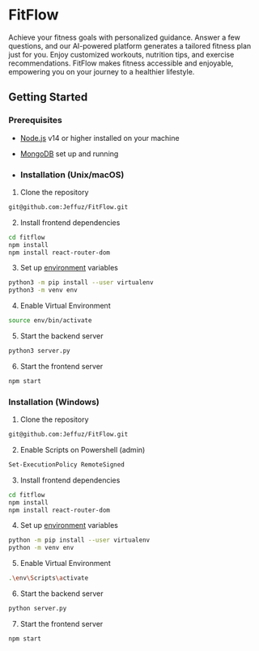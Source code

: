 # FitFlow
Achieve your fitness goals with personalized guidance. Answer a few questions, and our AI-powered platform generates a tailored fitness plan just for you. Enjoy customized workouts, nutrition tips, and exercise recommendations. FitFlow makes fitness accessible and enjoyable, empowering you on your journey to a healthier lifestyle.

## Getting Started
### Prerequisites
- [Node.js](https://nodejs.org/en) v14 or higher installed on your machine
- [MongoDB](https://www.mongodb.com/) set up and running

- ### Installation (Unix/macOS)
1. Clone the repository
```bash
git@github.com:Jeffuz/FitFlow.git
```
2. Install frontend dependencies
```bash
cd fitflow
npm install
npm install react-router-dom
```
3. Set up [environment](https://packaging.python.org/en/latest/guides/installing-using-pip-and-virtual-environments/) variables
```bash
python3 -m pip install --user virtualenv
python3 -m venv env
```
4. Enable Virtual Environment 
```bash
source env/bin/activate
```
5. Start the backend server
```bash
python3 server.py
```
6. Start the frontend server
```bash
npm start
```

### Installation (Windows)
1. Clone the repository
```bash
git@github.com:Jeffuz/FitFlow.git
```
2. Enable Scripts on Powershell (admin)
```bash
Set-ExecutionPolicy RemoteSigned
```
3. Install frontend dependencies
```bash
cd fitflow
npm install
npm install react-router-dom
```
4. Set up [environment](https://packaging.python.org/en/latest/guides/installing-using-pip-and-virtual-environments/) variables
```bash
python -m pip install --user virtualenv
python -m venv env
```
5. Enable Virtual Environment 
```bash
.\env\Scripts\activate
```
6. Start the backend server
```bash
python server.py
```
7. Start the frontend server
```bash
npm start
```
